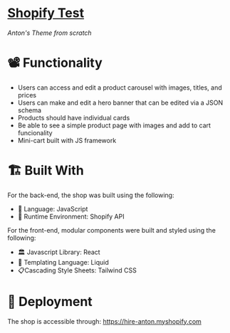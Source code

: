 # [Shopify Test](https://hire-anton.myshopify.com/)

_Anton's Theme from scratch_

# 📽 Functionality

- Users can access and edit a product carousel with images, titles, and prices
- Users can make and edit a hero banner that can be edited via a JSON schema
- Products should have individual cards
- Be able to see a simple product page with images and add to cart funcionality
- Mini-cart built with JS framework 

# :building_construction: Built With

For the back-end, the shop was built using the following:

- :book: Language: JavaScript
- :running: Runtime Environment: Shopify API

For the front-end, modular components were built and styled using the following:

- :classical_building: Javascript Library: React
- 🔌 Templating Language: Liquid
- :clipboard:Cascading Style Sheets: Tailwind CSS

# :satellite: Deployment

The shop is accessible through: https://hire-anton.myshopify.com
